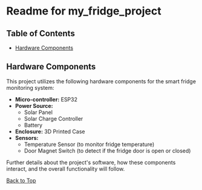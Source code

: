 # Readme for my_fridge_project

## Table of Contents
* [Hardware Components](#hardware-components)

## Hardware Components

This project utilizes the following hardware components for the smart fridge monitoring system:

*   **Micro-controller:** ESP32
*   **Power Source:**
    *   Solar Panel
    *   Solar Charge Controller
    *   Battery
*   **Enclosure:** 3D Printed Case
*   **Sensors:**
    *   Temperature Sensor (to monitor fridge temperature)
    *   Door Magnet Switch (to detect if the fridge door is open or closed)

Further details about the project's software, how these components interact, and the overall functionality will follow.

[Back to Top](#readme-for-my_fridge_project)